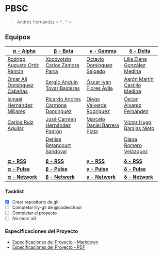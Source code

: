 # PBSC #
> Andrés Hernández
>  = ^ . ^ =

## Equipos ##

|[**α - Alpha**](https://github.com/darkroo/proy_mod2)       |[**β - Beta**](https://github.com/xoco-carlos/WebSecurity)      |[**γ - Gamma**](https://github.com/destroyer-1990/proyectotonejo)|[**δ - Delta**](https://github.com/liliagm19/PBSC8-mod2)   |
|------------------------------------------------------------|----------------------------------------------------------------|-----------------------------------------------------------------|-----------------------------------------------------------|
|[Rodrigo Augusto Ortíz Ramón](https://github.com/darkroo)   |[Xocoyotzin Carlos Zamora Parra](https://github.com/xoco-carlos)|[Octavio Domínguez Salgado](https://github.com/destroyer-1990)   |[Lilia Elena González Medina](https://github.com/liliagm19)|
|[Omar Alí Domínguez Cabañas](https://github.com/oadominguez)|[Sergio Anduin Tovar Balderas](https://github.com/stovarbec)    |[Óscar Iván Flores Ávila](https://github.com/quetzalcoatl41)     |[Aarón Martín Castillo Medina](https://github.com/YoNoFui) |
|[Ismael Hernández Millares](https://github.com/ishemi)      |[Ricardo Andrés Carmona Domínguez](https://github.com/rcarmona) |[Diego Valverde Rodríguez](https://github.com/dvalv3rd3)         |[Óscar Álvarez Fernández](https://github.com/oalvarezf)    |
|[Carlos Ruiz Aguilar](https://github.com/craguilar)         |[José Carmen Hernández Padrón](https://github.com/jhernandezp)  |[Marcelo Daniel Barrera Plata](https://github.com/chelo556)      |[Víctor Hugo Barajas Nieto](https://github.com/vbarajasn)  |
|                                                            |[Denise Betancourt Sandoval](https://github.com/denisbeta23)    |                                                                 |[Diana Romero Velázquez](https://github.com/dromero91)     |
|                                                            |                                                                |                                                                 |                                                           |
|[**α - RSS**](https://github.com/darkroo/proy_mod2/commits/master.atom)|[**β - RSS**](https://github.com/xoco-carlos/WebSecurity/commits/master.atom)|[**γ - RSS**](https://github.com/destroyer-1990/proyectotonejo/commits/master.atom)|[**δ - RSS**](https://github.com/liliagm19/PBSC8-mod2/commits/master.atom)|
|[**α - Pulse**](https://github.com/darkroo/proy_mod2/pulse)            |[**β - Pulse**](https://github.com/xoco-carlos/WebSecurity/pulse)            |[**γ - Pulse**](https://github.com/destroyer-1990/proyectotonejo/pulse)            |[**δ - Pulse**](https://github.com/liliagm19/PBSC8-mod2/pulse)|
|[**α - Network**](https://github.com/darkroo/proy_mod2/network)        |[**β - Network**](https://github.com/xoco-carlos/WebSecurity/network)        |[**γ - Network**](https://github.com/destroyer-1990/proyectotonejo/network)        |[**δ - Network**](https://github.com/liliagm19/PBSC8-mod2/network)|

### Tasklist ###

- [x] Crear repositorio de git
- [ ] Completar try-git de @codeschool
- [ ] Completar el proyecto
- [ ] *No morir* xD

### Especificaciones del Proyecto ###

+ [Especificaciones del Proyecto - Markdown](./Proyecto.md "Especificaciones del Proyecto - Markdown")
+ [Especificaciones del Proyecto - PDF](./Proyecto.pdf "Especificaciones del Proyecto - PDF")

